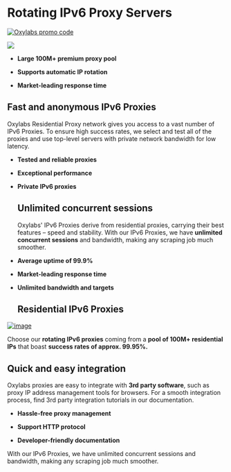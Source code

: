 # Rotating IPv6 Proxy Servers

[![Oxylabs promo code](https://user-images.githubusercontent.com/129506779/250792357-8289e25e-9c36-4dc0-a5e2-2706db797bb5.png)](https://oxylabs.go2cloud.org/aff_c?offer_id=7&aff_id=877&url_id=112)

[![](https://dcbadge.vercel.app/api/server/eWsVUJrnG5)](https://discord.gg/GbxmdGhZjq)

- **Large 100M+ premium proxy pool**

- **Supports automatic IP rotation**

- **Market-leading response time**

## Fast and anonymous IPv6 Proxies

  Oxylabs Residential Proxy network gives you access to a vast number of IPv6 Proxies. To ensure high success rates, we select and test all of the proxies and use top-level servers with private network bandwidth for low latency.

- **Tested and reliable proxies**

- **Exceptional performance**

- **Private IPv6 proxies**

  ## Unlimited concurrent sessions

  Oxylabs' IPv6 Proxies derive from residential proxies, carrying their best features – speed and stability. With our IPv6 Proxies, we have **unlimited concurrent sessions** and bandwidth, making any scraping job much smoother.

- **Average uptime of 99.9%**

- **Market-leading response time**

- **Unlimited bandwidth and targets**

  ## Residential IPv6 Proxies

[![image](https://github.com/oxylabs/ipv6-proxy/assets/103110131/ca0be9f7-06af-44d1-b051-f2c8cfae2f43)](https://oxylabs.io/products/ipv6-proxy)


Choose our **rotating IPv6 proxies** coming from a **pool of 100M+ residential IPs** that boast **success rates of approx. 99.95%.**

## Quick and easy integration


Oxylabs proxies are easy to integrate with **3rd party software**, such as proxy IP address management tools for browsers. For a smooth integration process, find 3rd party integration tutorials in our documentation.

- **Hassle-free proxy management**

- **Support HTTP protocol**

- **Developer-friendly documentation**

With our IPv6 Proxies, we have unlimited concurrent sessions and bandwidth, making any scraping job much smoother.
